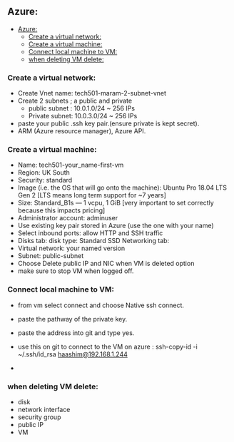 ## Azure:

- [Azure:](#azure)
  - [Create a virtual network:](#create-a-virtual-network)
  - [Create a virtual machine:](#create-a-virtual-machine)
  - [Connect local machine to VM:](#connect-local-machine-to-vm)
  - [when deleting VM delete:](#when-deleting-vm-delete)


### Create a virtual network:
- Create Vnet name: tech501-maram-2-subnet-vnet
- Create 2 subnets ; a public and private
    - public subnet : 10.0.1.0/24 ~ 256 IPs
    - Private subnet: 10.0.3.0/24 ~ 256 IPs
- paste your public .ssh key pair.(ensure private is kept secret).
- ARM (Azure resource manager), Azure API.

### Create a virtual machine:

- Name: tech501-your_name-first-vm
- Region: UK South
- Security: standard
- Image (i.e. the OS that will go onto the machine): Ubuntu Pro 18.04 LTS Gen 2 [LTS means long term support for ~7 years]
- Size: Standard_B1s — 1 vcpu, 1 GiB [very important to set correctly because this impacts pricing]
- Administrator account: adminuser
- Use existing key pair stored in Azure (use the one with your name)
- Select inbound ports: allow HTTP and SSH traffic
- Disks tab: disk type: Standard SSD
Networking tab:
- Virtual network: your named version
- Subnet: public-subnet
- Choose Delete public IP and NIC when VM is deleted option
- make sure to stop VM when logged off. 


### Connect local machine to VM:
- from vm select connect and choose Native ssh connect.
- paste the pathway of the private key.
- paste the address into git and type yes. 

- use this on git to connect to the VM on azure : ssh-copy-id -i ~/.ssh/id_rsa haashim@192.168.1.244
- 
### when deleting VM delete:
- disk
- network interface
- security group
- public IP 
- VM






